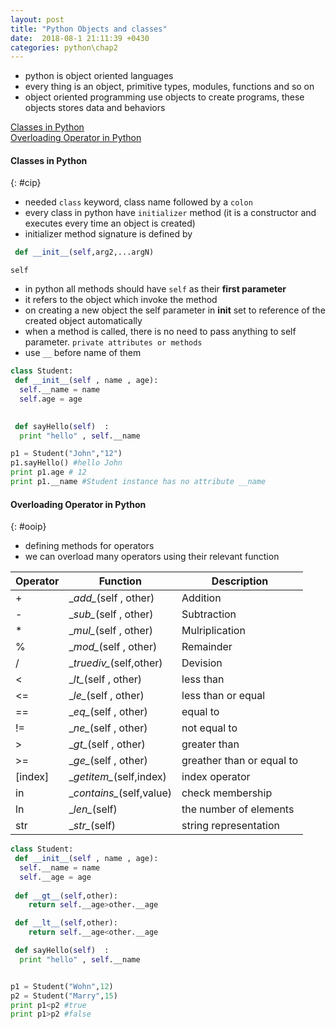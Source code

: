 ```yaml
---
layout: post
title: "Python Objects and classes"
date:  2018-08-1 21:11:39 +0430
categories: python\chap2
---
```


- python is object oriented languages
- every thing is an object, primitive types, modules, functions and so on
- object oriented programming use objects to create programs, these objects stores data and behaviors

[Classes in Python](#cip)  
[Overloading Operator in Python](#ooip)

#### Classes in Python
{: #cip}
- needed `class` keyword, class name followed by a `colon`
- every class in python have `initializer` method (it is a constructor and executes every time an object is created)
- initializer method signature is defined by
```python
 def __init__(self,arg2,...argN)
 ```

 `self`
  - in python all methods should have `self` as their **first parameter**
  - it refers to the object which invoke the method
  - on creating a new object the self parameter in __init__ set to reference of the created object automatically
  - when a method is called, there is no need to pass anything to self parameter.
  `private attributes or methods`
  - use `__` before name of them

```python
class Student:
 def __init__(self , name , age):
  self.__name = name
  self.age = age
 

 def sayHello(self)  :
  print "hello" , self.__name

p1 = Student("John","12")
p1.sayHello() #hello John
print p1.age # 12
print p1.__name #Student instance has no attribute __name
```
#### Overloading Operator in Python
{: #ooip}
- defining methods for operators
- we can overload many operators using their relevant function

|Operator|Function|Description|
|---|------------|---------|
|+| \__add\__(self , other)|Addition|
|-|\__sub\__(self , other)|Subtraction|
|*|\__mul\__(self , other)|Mulriplication|
|%|\__mod\__(self , other)|Remainder|
|/|\__truediv\__(self,other)|Devision|
|<|\__lt\__(self , other)|less than|
|<=|\__le\__(self , other)|less than or equal|
|==|\__eq\__(self , other)|equal to|
|!=|\__ne\__(self , other)|not equal to|
|>|\__gt\__(self , other)|greater than|
|>=|\__ge\__(self , other)|greather than or equal to|
|[index]|\__getitem\__(self,index)|index operator|
|in|\__contains\__(self,value)|check membership|
|ln|\__len\__(self)|the number of elements|
|str|\__str\__(self)|string representation|

```python
class Student:
 def __init__(self , name , age):
  self.__name = name
  self.__age = age
 
 def __gt__(self,other):
 	return self.__age>other.__age

 def __lt__(self,other):
 	return self.__age<other.__age

 def sayHello(self)  :
  print "hello" , self.__name


p1 = Student("Wohn",12)
p2 = Student("Marry",15)
print p1<p2 #true
print p1>p2 #false
```

